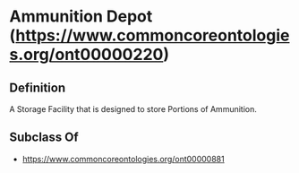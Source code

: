 # Ammunition Depot (https://www.commoncoreontologies.org/ont00000220)

## Definition
A Storage Facility that is designed to store Portions of Ammunition.

## Subclass Of
- https://www.commoncoreontologies.org/ont00000881

